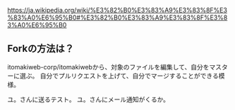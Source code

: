 https://ja.wikipedia.org/wiki/%E3%82%B0%E3%83%A9%E3%83%8F%E3%83%A0%E6%95%B0#%E3%82%B0%E3%83%A9%E3%83%8F%E3%83%A0%E6%95%B0
## Forkの方法は？
itomakiweb-corp/itomakiwebから、対象のファイルを編集して、自分をマスターに選ぶ。
自分でプルリクエストを上げて、自分でマージすることができる模様。

ユ。さんに送るテスト。
ユ。さんにメール通知がくるか。
